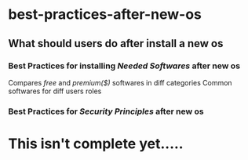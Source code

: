 # best-practices-after-new-os
What should users do after install a new os
---

### Best Practices for installing *Needed Softwares* after new os
Compares *free* and *premium($)* softwares in diff categories
Common softwares for diff users roles

### Best Practices for *Security Principles* after new os



# This isn't complete yet.....
